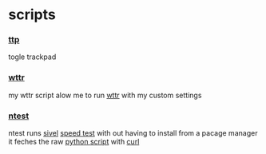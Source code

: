 # scripts

### [ttp](https://github.com/silasanderson/scripts/blob/master/ttp.sh)
togle trackpad

### [wttr](https://github.com/silasanderson/scripts/blob/master/wttr.sh)
my wttr script alow me to run [wttr](https://github.com/chubin/wttr.in) with my custom settings

### [ntest](https://github.com/silasanderson/scripts/blob/master/ntest.sh)
ntest runs [sivel](https://github.com/sindresorhus) [speed test](https://github.com/sivel/speedtest-cli) with out having to install from a pacage manager it feches the raw [python script](https://raw.githubusercontent.com/sivel/speedtest-cli/master/speedtest.py) with [curl](https://github.com/curl/curl)
